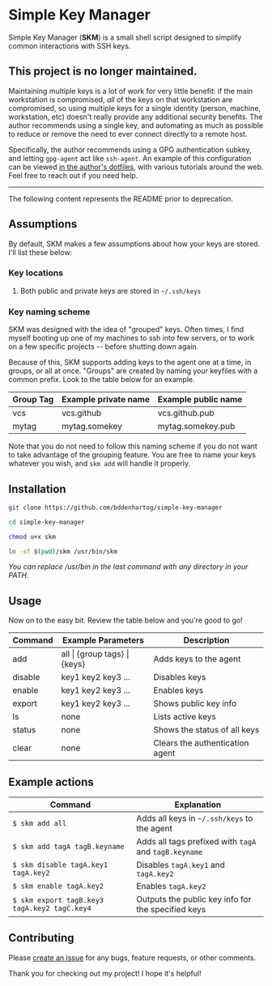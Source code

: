 # Simple Key Manager

Simple Key Manager (**SKM**) is a small shell script designed to simplify common
interactions with SSH keys.

## This project is no longer maintained.

Maintaining multiple keys is a lot of work for very little benefit: if the main
workstation is compromised, _all_ of the keys on that workstation are
compromised, so using multiple keys for a single identity (person, machine,
workstation, etc) doesn't really provide any additional security benefits. The
author recommends using a single key, and automating as much as possible to
reduce or remove the need to ever connect directly to a remote host.

Specifically, the author recommends using a GPG authentication subkey, and
letting `gpg-agent` act like `ssh-agent`. An example of this configuration can
be viewed [in the author's dotfiles][gpg-subkey], with various tutorials around
the web. Feel free to reach out if you need help.

---

The following content represents the README prior to deprecation.

[gpg-subkey]: https://github.com/sudoforge/dotfiles/blob/trunk/gnupg/.gnupg/gpg-agent.conf#L3

## Assumptions

By default, SKM makes a few assumptions about how your keys are stored. I'll
list these below:

### Key locations

1.  Both public and private keys are stored in `~/.ssh/keys`

### Key naming scheme

SKM was designed with the idea of "grouped" keys. Often times, I find myself
booting up one of my machines to ssh into few servers, or to work on a few
specific projects -- before shutting down again.

Because of this, SKM supports adding keys to the agent one at a time, in groups,
or all at once. "Groups" are created by naming your keyfiles with a common
prefix. Look to the table below for an example.

| Group Tag  | Example private name | Example public name |
| ---------- | -------------------- | ------------------- |
| vcs        | vcs.github           | vcs.github.pub      |
| mytag      | mytag.somekey        | mytag.somekey.pub   |

Note that you do not need to follow this naming scheme if you do not want to
take advantage of the grouping feature. You are free to name your keys whatever
you wish, and `skm add` will handle it properly.

## Installation

```bash
git clone https://github.com/bddenhartog/simple-key-manager

cd simple-key-manager

chmod u+x skm

ln -sf $(pwd)/skm /usr/bin/skm
```

_You can replace /usr/bin in the last command with any directory in your PATH._

## Usage

Now on to the easy bit. Review the table below and you're good to go!

| Command | Example Parameters                    | Description                     |
| ------- | ------------------------------------- | ------------------------------- |
| add     | all &#124; {group tags} &#124; {keys} | Adds keys to the agent          |
| disable | key1 key2 key3 ...                    | Disables keys                   |
| enable  | key1 key2 key3 ...                    | Enables keys                    |
| export  | key1 key2 key3 ...                    | Shows public key info           |
| ls      | none                                  | Lists active keys               |
| status  | none                                  | Shows the status of all keys    |
| clear   | none                                  | Clears the authentication agent |

## Example actions

| Command                                      | Explanation                                           |
| -------------------------------------------- | ----------------------------------------------------- |
| `$ skm add all`                              | Adds all keys in `~/.ssh/keys` to the agent           |
| `$ skm add tagA tagB.keyname`                | Adds all tags prefixed with `tagA` and `tagB.keyname` |
| `$ skm disable tagA.key1 tagA.key2`          | Disables `tagA.key1` and `tagA.key2`                  |
| `$ skm enable tagA.key2`                     | Enables `tagA.key2`                                   |
| `$ skm export tagB.key3 tagA.key2 tagC.key4` | Outputs the public key info for the specified keys    |

## Contributing

Please [create an issue][1] for any bugs, feature requests, or other comments.

Thank you for checking out my project! I hope it's helpful!

[1]: https://github.com/bddenhartog/simple-key-manager/issues
